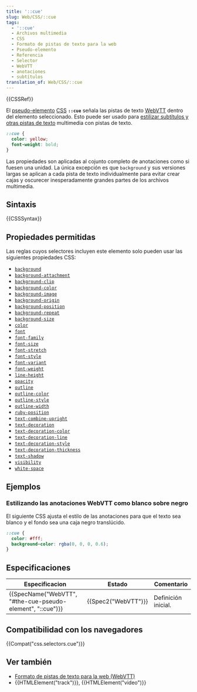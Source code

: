 ```yaml
---
title: '::cue'
slug: Web/CSS/::cue
tags:
  - '::cue'
  - Archivos multimedia
  - CSS
  - Formato de pistas de texto para la web
  - Pseudo-elemento
  - Referencia
  - Selector
  - WebVTT
  - anotaciones
  - subtítulos
translation_of: Web/CSS/::cue
---
```


{{CSSRef}}

El [pseudo-elemento](/es/docs/Web/CSS/Pseudo-elements) [CSS](/es/docs/Web/CSS) **`::cue`** señala las pistas de texto [WebVTT](/es/docs/Web/API/WebVTT_API) dentro del elemento seleccionado. Esto puede ser usado para [estilizar subtítulos y otras pistas de texto](/es/docs/Web/API/WebVTT_API#Estilizando_anotaciones_WebVTT) multimedia con pistas de texto.

```css
::cue {
  color: yellow;
  font-weight: bold;
}
```

Las propiedades son aplicadas al cojunto completo de anotaciones como si fuesen una unidad. La única excepción es que `background` y sus versiones largas se aplican a cada pista de texto individualmente para evitar crear cajas y oscurecer inesperadamente grandes partes de los archivos multimedia.

## Sintaxis

{{CSSSyntax}}

## Propiedades permitidas

Las reglas cuyos selectores incluyen este elemento solo pueden usar las siguientes propiedades CSS:

- [`background`](/es/docs/Web/CSS/background)
- [`background-attachment`](/es/docs/Web/CSS/background-attachment)
- [`background-clip`](/es/docs/Web/CSS/background-clip)
- [`background-color`](/es/docs/Web/CSS/background-color)
- [`background-image`](/es/docs/Web/CSS/background-image)
- [`background-origin`](/es/docs/Web/CSS/background-origin)
- [`background-position`](/es/docs/Web/CSS/background-position)
- [`background-repeat`](/es/docs/Web/CSS/background-repeat)
- [`background-size`](/es/docs/Web/CSS/background-size)
- [`color`](/es/docs/Web/CSS/color)
- [`font`](/es/docs/Web/CSS/font)
- [`font-family`](/es/docs/Web/CSS/font-family)
- [`font-size`](/es/docs/Web/CSS/font-size)
- [`font-stretch`](/es/docs/Web/CSS/font-stretch)
- [`font-style`](/es/docs/Web/CSS/font-style)
- [`font-variant`](/es/docs/Web/CSS/font-variant)
- [`font-weight`](/es/docs/Web/CSS/font-weight)
- [`line-height`](/es/docs/Web/CSS/line-height)
- [`opacity`](/es/docs/Web/CSS/opacity)
- [`outline`](/es/docs/Web/CSS/outline)
- [`outline-color`](/es/docs/Web/CSS/outline-color)
- [`outline-style`](/es/docs/Web/CSS/outline-style)
- [`outline-width`](/es/docs/Web/CSS/outline-width)
- [`ruby-position`](/es/docs/Web/CSS/ruby-position)
- [`text-combine-upright`](/es/docs/Web/CSS/text-combine-upright)
- [`text-decoration`](/es/docs/Web/CSS/text-decoration)
- [`text-decoration-color`](/es/docs/Web/CSS/text-decoration-color)
- [`text-decoration-line`](/es/docs/Web/CSS/text-decoration-line)
- [`text-decoration-style`](/es/docs/Web/CSS/text-decoration-style)
- [`text-decoration-thickness`](/es/docs/Web/CSS/text-decoration-thickness)
- [`text-shadow`](/es/docs/Web/CSS/text-shadow)
- [`visibility`](/es/docs/Web/CSS/visibility)
- [`white-space`](/es/docs/Web/CSS/white-space)

## Ejemplos

### Estilizando las anotaciones WebVTT como blanco sobre negro

El siguiente CSS ajusta el estilo de las anotaciones para que el texto sea blanco y el fondo sea una caja negro translúcido.

```css
::cue {
  color: #fff;
  background-color: rgba(0, 0, 0, 0.6);
}
```

## Especificaciones

| Especificacion                                                               | Estado                   | Comentario          |
| ---------------------------------------------------------------------------- | ------------------------ | ------------------- |
| {{SpecName("WebVTT", "#the-cue-pseudo-element", "::cue")}} | {{Spec2("WebVTT")}} | Definición inicial. |

## Compatibilidad con los navegadores

{{Compat("css.selectors.cue")}}

## Ver también

- [Formato de pistas de texto para la web (WebVTT)](/es/docs/Web/API/WebVTT_API)
- {{HTMLElement("track")}}, {{HTMLElement("video")}}
